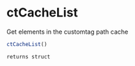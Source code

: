 # ctCacheList

Get elements in the customtag path cache

```javascript
ctCacheList()
```

```javascript
returns struct
```
